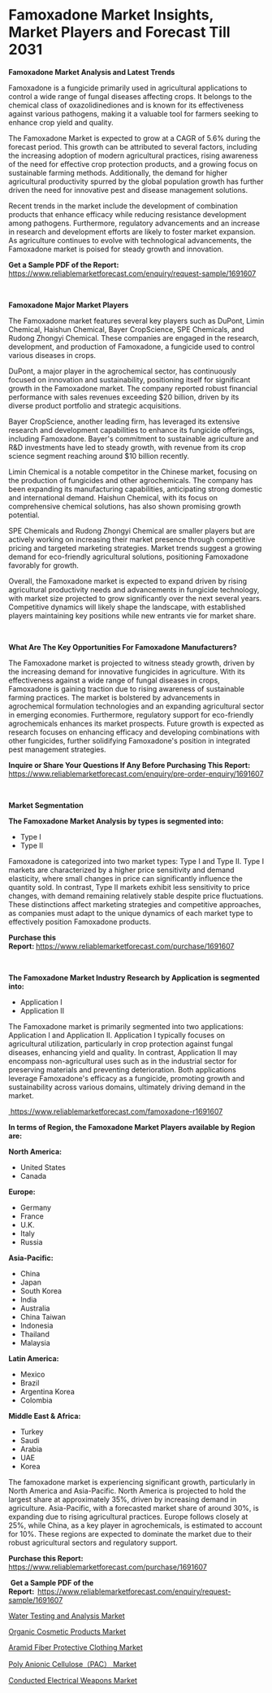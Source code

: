 <p><h1>Famoxadone Market Insights, Market Players and Forecast Till 2031</h1></p><p><strong>Famoxadone Market Analysis and Latest Trends</strong></p>
<p><p>Famoxadone is a fungicide primarily used in agricultural applications to control a wide range of fungal diseases affecting crops. It belongs to the chemical class of oxazolidinediones and is known for its effectiveness against various pathogens, making it a valuable tool for farmers seeking to enhance crop yield and quality.</p><p>The Famoxadone Market is expected to grow at a CAGR of 5.6% during the forecast period. This growth can be attributed to several factors, including the increasing adoption of modern agricultural practices, rising awareness of the need for effective crop protection products, and a growing focus on sustainable farming methods. Additionally, the demand for higher agricultural productivity spurred by the global population growth has further driven the need for innovative pest and disease management solutions.</p><p>Recent trends in the market include the development of combination products that enhance efficacy while reducing resistance development among pathogens. Furthermore, regulatory advancements and an increase in research and development efforts are likely to foster market expansion. As agriculture continues to evolve with technological advancements, the Famoxadone market is poised for steady growth and innovation.</p></p>
<p><strong>Get a Sample PDF of the Report:&nbsp;</strong> <a href="https://www.reliablemarketforecast.com/enquiry/request-sample/1691607?utm_campaign=1130&utm_medium=2&utm_source=Github&utm_content=ia&utm_term=18102024&utm_id=famoxadone">https://www.reliablemarketforecast.com/enquiry/request-sample/1691607</a></p>
<p>&nbsp;</p>
<p><strong>Famoxadone Major Market Players</strong></p>
<p><p>The Famoxadone market features several key players such as DuPont, Limin Chemical, Haishun Chemical, Bayer CropScience, SPE Chemicals, and Rudong Zhongyi Chemical. These companies are engaged in the research, development, and production of Famoxadone, a fungicide used to control various diseases in crops.</p><p>DuPont, a major player in the agrochemical sector, has continuously focused on innovation and sustainability, positioning itself for significant growth in the Famoxadone market. The company reported robust financial performance with sales revenues exceeding $20 billion, driven by its diverse product portfolio and strategic acquisitions.</p><p>Bayer CropScience, another leading firm, has leveraged its extensive research and development capabilities to enhance its fungicide offerings, including Famoxadone. Bayer's commitment to sustainable agriculture and R&D investments have led to steady growth, with revenue from its crop science segment reaching around $10 billion recently.</p><p>Limin Chemical is a notable competitor in the Chinese market, focusing on the production of fungicides and other agrochemicals. The company has been expanding its manufacturing capabilities, anticipating strong domestic and international demand. Haishun Chemical, with its focus on comprehensive chemical solutions, has also shown promising growth potential.</p><p>SPE Chemicals and Rudong Zhongyi Chemical are smaller players but are actively working on increasing their market presence through competitive pricing and targeted marketing strategies. Market trends suggest a growing demand for eco-friendly agricultural solutions, positioning Famoxadone favorably for growth.</p><p>Overall, the Famoxadone market is expected to expand driven by rising agricultural productivity needs and advancements in fungicide technology, with market size projected to grow significantly over the next several years. Competitive dynamics will likely shape the landscape, with established players maintaining key positions while new entrants vie for market share.</p></p>
<p>&nbsp;</p>
<p><strong>What Are The Key Opportunities For Famoxadone Manufacturers?</strong></p>
<p><p>The Famoxadone market is projected to witness steady growth, driven by the increasing demand for innovative fungicides in agriculture. With its effectiveness against a wide range of fungal diseases in crops, Famoxadone is gaining traction due to rising awareness of sustainable farming practices. The market is bolstered by advancements in agrochemical formulation technologies and an expanding agricultural sector in emerging economies. Furthermore, regulatory support for eco-friendly agrochemicals enhances its market prospects. Future growth is expected as research focuses on enhancing efficacy and developing combinations with other fungicides, further solidifying Famoxadone's position in integrated pest management strategies.</p></p>
<p><strong>Inquire or Share Your Questions If Any Before Purchasing This Report:</strong> <a href="https://www.reliablemarketforecast.com/enquiry/pre-order-enquiry/1691607?utm_campaign=1130&utm_medium=2&utm_source=Github&utm_content=ia&utm_term=18102024&utm_id=famoxadone">https://www.reliablemarketforecast.com/enquiry/pre-order-enquiry/1691607</a></p>
<p>&nbsp;</p>
<p><strong>Market Segmentation</strong></p>
<p><strong>The Famoxadone Market Analysis by types is segmented into:</strong></p>
<p><ul><li>Type I</li><li>Type II</li></ul></p>
<p><p>Famoxadone is categorized into two market types: Type I and Type II. Type I markets are characterized by a higher price sensitivity and demand elasticity, where small changes in price can significantly influence the quantity sold. In contrast, Type II markets exhibit less sensitivity to price changes, with demand remaining relatively stable despite price fluctuations. These distinctions affect marketing strategies and competitive approaches, as companies must adapt to the unique dynamics of each market type to effectively position Famoxadone products.</p></p>
<p><strong>Purchase this Report:&nbsp;</strong><a href="https://www.reliablemarketforecast.com/purchase/1691607?utm_campaign=1130&utm_medium=2&utm_source=Github&utm_content=ia&utm_term=18102024&utm_id=famoxadone">https://www.reliablemarketforecast.com/purchase/1691607</a></p>
<p>&nbsp;</p>
<p><strong>The Famoxadone Market Industry Research by Application is segmented into:</strong></p>
<p><ul><li>Application I</li><li>Application II</li></ul></p>
<p><p>The Famoxadone market is primarily segmented into two applications: Application I and Application II. Application I typically focuses on agricultural utilization, particularly in crop protection against fungal diseases, enhancing yield and quality. In contrast, Application II may encompass non-agricultural uses such as in the industrial sector for preserving materials and preventing deterioration. Both applications leverage Famoxadone's efficacy as a fungicide, promoting growth and sustainability across various domains, ultimately driving demand in the market.</p></p>
<p><a href="https://www.reliablemarketforecast.com/famoxadone-r1691607?utm_campaign=1130&utm_medium=2&utm_source=Github&utm_content=ia&utm_term=18102024&utm_id=famoxadone">&nbsp;https://www.reliablemarketforecast.com/famoxadone-r1691607</a></p>
<p><strong>In terms of Region, the Famoxadone Market Players available by Region are:</strong></p>
<p>
    <p> <strong> North America: </strong>
        <ul>
            <li>United States</li>
            <li>Canada</li>
        </ul>
        </p> 
    <p> <strong> Europe: </strong>
        <ul>
            <li>Germany</li>
            <li>France</li>
            <li>U.K.</li>
            <li>Italy</li>
            <li>Russia</li>
        </ul>
        </p> 
    <p> <strong> Asia-Pacific: </strong>
        <ul>
            <li>China</li>
            <li>Japan</li>
            <li>South Korea</li>
            <li>India</li>
            <li>Australia</li>
            <li>China Taiwan</li>
            <li>Indonesia</li>
            <li>Thailand</li>
            <li>Malaysia</li>
        </ul>
        </p> 
    <p> <strong> Latin America: </strong>
        <ul>
            <li>Mexico</li>
            <li>Brazil</li>
            <li>Argentina Korea</li>
            <li>Colombia</li>
        </ul>
        </p> 
    <p> <strong> Middle East & Africa: </strong>
        <ul>
            <li>Turkey</li>
            <li>Saudi</li>
            <li>Arabia</li>
            <li>UAE</li>
            <li>Korea</li>
        </ul>
    </p>
    </p>
<p><p>The famoxadone market is experiencing significant growth, particularly in North America and Asia-Pacific. North America is projected to hold the largest share at approximately 35%, driven by increasing demand in agriculture. Asia-Pacific, with a forecasted market share of around 30%, is expanding due to rising agricultural practices. Europe follows closely at 25%, while China, as a key player in agrochemicals, is estimated to account for 10%. These regions are expected to dominate the market due to their robust agricultural sectors and regulatory support.</p></p>
<p><strong>Purchase this Report: </strong><a href="https://www.reliablemarketforecast.com/purchase/1691607?utm_campaign=1130&utm_medium=2&utm_source=Github&utm_content=ia&utm_term=18102024&utm_id=famoxadone">https://www.reliablemarketforecast.com/purchase/1691607</a></p>
<p>&nbsp;<strong>Get a Sample PDF of the Report:&nbsp;&nbsp;</strong><a href="https://www.reliablemarketforecast.com/enquiry/request-sample/1691607?utm_campaign=1130&utm_medium=2&utm_source=Github&utm_content=ia&utm_term=18102024&utm_id=famoxadone">https://www.reliablemarketforecast.com/enquiry/request-sample/1691607</a></p>
<p><strong></strong></p>
<p><p><a href="https://issuu.com/reportprime-2/docs/water-testing-and-analysis-market-s_e8c9b4d18dae24?utm_campaign=1130&utm_medium=2&utm_source=Github&utm_content=ia&utm_term=18102024&utm_id=famoxadone">Water Testing and Analysis Market</a></p><p><a href="https://www.linkedin.com/pulse/organic-cosmetic-products-market-transformation-comparative-rpahf?utm_campaign=1130&utm_medium=2&utm_source=Github&utm_content=ia&utm_term=18102024&utm_id=famoxadone">Organic Cosmetic Products Market</a></p><p><a href="https://github.com/radmanjxendrisczn/Market-Research-Report-List-1/blob/main/aramid-fiber-protective-clothing-market.md?utm_campaign=1130&utm_medium=2&utm_source=Github&utm_content=ia&utm_term=18102024&utm_id=famoxadone">Aramid Fiber Protective Clothing Market</a></p><p><a href="https://github.com/habinadmshaulz/Market-Research-Report-List-1/blob/main/poly-anionic-cellulosepac-market.md?utm_campaign=1130&utm_medium=2&utm_source=Github&utm_content=ia&utm_term=18102024&utm_id=famoxadone">Poly Anionic Cellulose（PAC） Market</a></p><p><a href="https://issuu.com/reportprime-2/docs/conducted-electrical-weapons-market_59a442cbed7b41?utm_campaign=1130&utm_medium=2&utm_source=Github&utm_content=ia&utm_term=18102024&utm_id=famoxadone">Conducted Electrical Weapons Market</a></p></p>